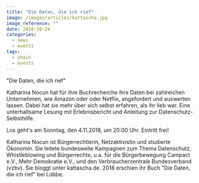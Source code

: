 ```yaml
---
title: "Die Daten, die ich rief"
image: /images/articles/kattascha.jpg
image_reference: ""
date: 2018-10-24
categories:
  - news
  - events
tags:
  - xhain
  - events
---
```


"Die Daten, die ich rief"

Katharina Nocun hat für ihre Buchrecherche ihre Daten bei zahlreichen
Unternehmen, wie Amazon oder oder Netflix, angefordert und auswerten
lassen. Dabei hat sie mehr über sich selbst erfahren, als ihr lieb war.
Eine unterhaltsame Lesung mit Erlebnisbericht und Anleitung zur
Datenschutz-Selbsthilfe.

Los geht's am Sonntag, den 4.11.2018, um 20:00 Uhr. Eintritt frei!

<!--more-->

Katharina Nocun ist Bürgerrechtlerin, Netzaktivistin und studierte
Ökonomin. Sie leitete bundesweite Kampagnen zum Thema Datenschutz,
Whistleblowing und Bürgerrechte, u.a. für die Bürgerbewegung Campact
e.V., Mehr Demokratie e.V., und den Verbraucherzentrale Bundesverband
(vzbv).
Sie bloggt unter kattascha.de. 2018 erschien ihr Buch "Die
Daten, die ich rief" bei Lübbe.

